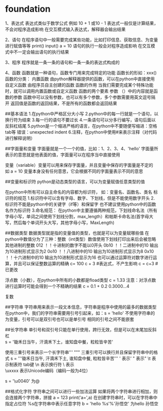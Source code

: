 # foundation
1、表达式
  表达式类似于数学公式
  例如 10 + 1 或10 - 1
  表达式一般仅是计算结果，不会对程序造成影响
  在交互模式输入表达式，解释器会输出结果

2、语句
  在程序语句中一般需要完成某些功能，比如打印信息、获取信息、为变量进行赋值等等
  print()
  input()
  a = 10
  语句的执行一般会对程序造成影响
  在交互模式中不一定会输出语句的执行结果

3、程序
  程序就是一条一条的语句和一条一条的表达式构成的
  
4、函数
  函数就是一种语句，函数专门用来完成特定的功能
  函数长的形如：xxx()
  函数的分类：
    内置函数
      由python解释器提供的函数，可以在python中直接使用
    自定义函数
      由程序员自主创建的函数
  函数的作用 当我们需要完成某个特殊功能时，就可以调用内置函数或自定义函数
  函数的两个要素
      参数
          （）中的内容就是函数的参数
          函数中可以没有参数，也可以有多个参数，多个参数需要用英文逗号隔开
          返回值是函数的返回结果，不是所有的函数都会返回结果

##基本语法
  1.在python中严格区分大小写
  2.python中的每一行就是一个语句，以换行符为结束
  3.每一行的语句不要过长
  4.一条语句可以分多行编写，语句后面以反斜杠结尾
  5.python是一个缩进严格的语言，在python中不要随便写缩进：空格tab等 错误：unexpected indent
  6.注释，在python中使用#来表示注释（对代码进行解释说明）
  
##字面量和变量
  字面量就是一个一个的值，比如：1、2、3、4、'hello'
    字面量所表示的意思就是他表面的值，字面量可以在程序当中直接使用
    
  变量（variable）变量可以用来保存字面量，并且变量中保存的字面量是不定的 如 a = 10
    变量本身没有任何意思，它会根据不同的字面量表示不同的意思
  
##变量和标识符
  python是动态类型的语言，可以为变量赋值任意类型的值
  
  在python中所有可以自主命名的内容都为标识符， 如：变量名、函数名、类名
  标识符的规范
    1.标识符中可以含有字母、数字、下划线，但是不能使用数字开头
    2.标识符不能是python中的关键字（if等）和保留字
      也不建议使用python中的函数名作为标识符
    3.命名规范：
      在python中主要遵循两种规范，下划线命名法（所有字母小写，单词之间使用下划线分割，max_length）和帕斯卡命名法(首字母大写，然后每个单词开头大写，其他字母小写，MaxLength)
      
      
##数据类型
  数据类型就是指的变量值的类型，也就是可以为变量赋哪些值
  在python中数值分为了三种：整数（int类型）数值使用下划线打印出来后会被忽略
  其他进制的整数
  012 ！！十进制的数字不能以0开头
  0b10 ！！二进制中的10 输出为10进制形式显示为2
  0o10 ！！八进制中的10 输出为10进制形式显示为8
  0x10 ！！十六进制中的10 输出为10进制形式显示为16
  也可以通过运算符对数字进行运算，并且可以保证整数运算的精确
  c= 100
  c + 3 #表达式，不产生影响
  c = c+3 #已更改
  
  浮点数（小数），在python中所有的小数都是fload类型
  c = 1.33
  注意：对浮点数进行运算时可能会得到一个不精确的结果
  c = 0.1 + 0.2
  0.3000...4
  
  复数
  
  
##字符串
  字符串用来表示一段文本信息，字符串是程序中使用的最多的数据类型
  在python中，我们的字符串需要用引号引起来，如：s = 'hello'
  不使用字符串的为变量，引号可以是双引号也可以是单引号
  相同的引号之间不能嵌套
  
##长字符串
  单引号和双引号只能在单行使用，跨行无效，但是可以在末尾加反斜杠\
  s = '锄禾日当午，汗滴禾下土，谁知盘中餐，粒粒皆辛苦'

  使用三重引号来表示一个长字符串''' """
  三重引号可以换行并且保留字符串中的格式
  s = '''锄禾日当午,
  汗滴禾下土,
  谁知盘中餐,
  粒粒皆辛苦'''
  \' 表示'
  \" 表示"
  \t 表示制表符 tab键
  \n 表示换行符
  \\ 表示\
  \uxxxx 表示Unicode编码（编码一般为4位）

  s = '\u0040'
  为@
  
##格式化字符
  字符串之间可以进行一些加法运算
  如果将两个字符串进行相加，则会连接两个字符串，拼接
  a = 123
  print('a=',a)
  在创建字符串时，可以在字符串中指定占位符
  %s在字符串中表示任意字符
  b = 'hello %s'%'孙悟空'
  为hello 孙悟空

  
